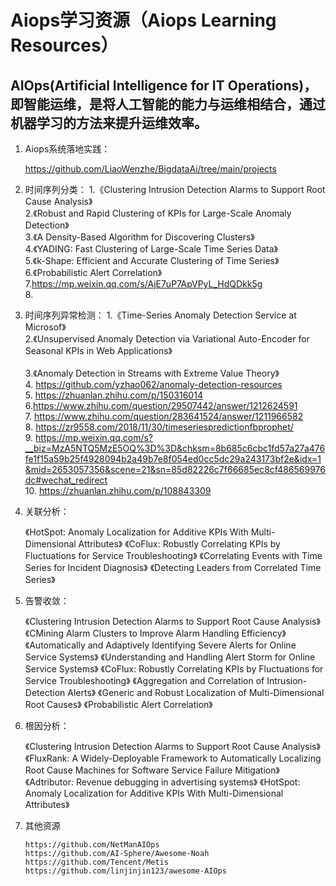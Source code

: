 
# Aiops学习资源（Aiops Learning Resources）


AIOps(Artificial Intelligence for IT Operations)，即智能运维，是将人工智能的能力与运维相结合，通过机器学习的方法来提升运维效率。
--------------------------
1. Aiops系统落地实践：

    https://github.com/LiaoWenzhe/BigdataAi/tree/main/projects

2. 时间序列分类：
   1.《Clustering Intrusion Detection Alarms to Support Root Cause Analysis》<br>
   2.《Robust and Rapid Clustering of KPIs for Large-Scale Anomaly Detection》<br>
   3.《A Density-Based Algorithm for Discovering Clusters》<br>
   4.《YADING: Fast Clustering of Large-Scale Time Series Data》<br>
   5.《k-Shape: Efficient and Accurate Clustering of Time Series》<br>
   6.《Probabilistic Alert Correlation》<br>
   7.https://mp.weixin.qq.com/s/AjE7uP7ApVPyL_HdQDkk5g<br>
   8.
3. 时间序列异常检测：
    1.《Time-Series Anomaly Detection Service at Microsof》<br>
    2.《Unsupervised Anomaly Detection via Variational Auto-Encoder for Seasonal KPIs in Web Applications》<br><br>
    3.《Anomaly Detection in Streams with Extreme Value Theory》<br>
    4. https://github.com/yzhao062/anomaly-detection-resources<br>
    5. https://zhuanlan.zhihu.com/p/150316014<br>
    6.https://www.zhihu.com/question/29507442/answer/1212624591<br>
    7. https://www.zhihu.com/question/283641524/answer/1211966582<br>
    8. https://zr9558.com/2018/11/30/timeseriespredictionfbprophet/<br>
    9. https://mp.weixin.qq.com/s?__biz=MzA5NTQ5MzE5OQ%3D%3D&chksm=8b685c6cbc1fd57a27a476fe1f15a59b25f4928094b2a49b7e8f054ed0cc5dc29a243173bf2e&idx=1&mid=2653057356&scene=21&sn=85d82226c7f66685ec8cf486569976dc#wechat_redirect<br>
    10. https://zhuanlan.zhihu.com/p/108843309<br>
 
4. 关联分析：

     《HotSpot: Anomaly Localization for Additive KPIs With Multi-Dimensional Attributes》
     《CoFlux: Robustly Correlating KPIs by Fluctuations for Service Troubleshooting》
     《Correlating Events with Time Series for Incident Diagnosis》
     《Detecting Leaders from Correlated Time Series》

5. 告警收敛：

      《Clustering Intrusion Detection Alarms to Support Root Cause Analysis》
      《CMining Alarm Clusters to Improve Alarm Handling Efficiency》
      《Automatically and Adaptively Identifying Severe Alerts for Online Service Systems》
      《Understanding and Handling Alert Storm for Online Service Systems》
      《CoFlux: Robustly Correlating KPIs by Fluctuations for Service Troubleshooting》
      《Aggregation and Correlation of Intrusion-Detection Alerts》
      《Generic and Robust Localization of Multi-Dimensional Root Causes》
      《Probabilistic Alert Correlation》
      
6. 根因分析：

      《Clustering Intrusion Detection Alarms to Support Root Cause Analysis》
      《FluxRank: A Widely-Deployable Framework to Automatically Localizing Root Cause Machines for Software Service Failure Mitigation》
      《Adtributor: Revenue debugging in advertising systems》
      《HotSpot: Anomaly Localization for Additive KPIs With Multi-Dimensional Attributes》
7. 其他资源

       https://github.com/NetManAIOps
       https://github.com/AI-Sphere/Awesome-Noah
       https://github.com/Tencent/Metis
       https://github.com/linjinjin123/awesome-AIOps
       
  
